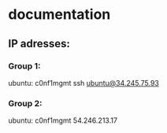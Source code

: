 # documentation

## IP adresses:

### Group 1:

ubuntu: c0nf1mgmt
ssh ubuntu@34.245.75.93

### Group 2:

ubuntu: c0nf1mgmt
54.246.213.17

